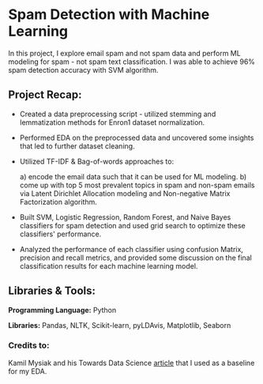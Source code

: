 # Spam Detection with Machine Learning
In this project, I explore email spam and not spam data and perform ML modeling for spam - not spam text classification. I was able to achieve 96% spam detection accuracy with SVM algorithm.

## Project Recap:
* Created a data preprocessing script - utilized stemming and lemmatization methods for Enron1 dataset normalization.
* Performed EDA on the preprocessed data and uncovered some insights that led to further dataset cleaning.
* Utilized TF-IDF & Bag-of-words approaches to:

   a) encode the email data such that it can be used for ML modeling.
   b) come up with top 5 most prevalent topics in spam and non-spam emails via Latent Dirichlet Allocation modeling and Non-negative Matrix Factorization algorithm.
* Built SVM, Logistic Regression, Random Forest, and Naive Bayes classifiers for spam detection and used grid search to optimize these classifiers' performance.
* Analyzed the performance of each classifier using confusion Matrix, precision and recall metrics, and provided some discussion on the final classification results for each machine learning model.

## Libraries & Tools:
**Programming Language:** Python

**Libraries:** Pandas, NLTK, Scikit-learn, pyLDAvis, Matplotlib, Seaborn

### Credits to:
Kamil Mysiak and his Towards Data Science [article](https://towardsdatascience.com/nlp-part-3-exploratory-data-analysis-of-text-data-1caa8ab3f79d) that I used as a baseline for my EDA.

